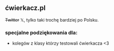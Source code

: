 ## ćwierkacz.pl
~~Twitter~~ 𝕏, tylko taki trochę bardziej po Polsku.

### specjalne podziękowania dla:
- kolegów z klasy którzy testowali ćwierkacza <3